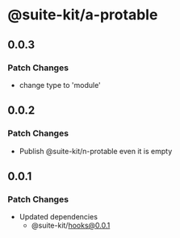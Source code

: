 # @suite-kit/a-protable

## 0.0.3

### Patch Changes

- change type to 'module'

## 0.0.2

### Patch Changes

- Publish @suite-kit/n-protable even it is empty

## 0.0.1

### Patch Changes

- Updated dependencies
  - @suite-kit/hooks@0.0.1
